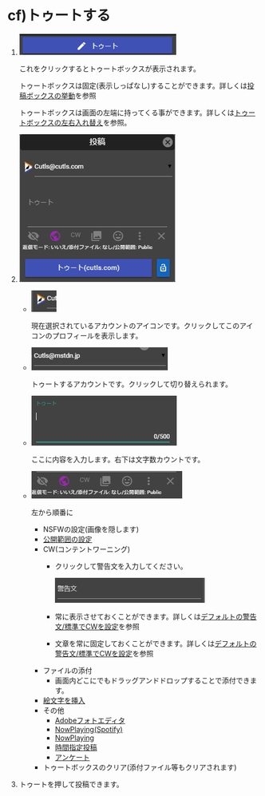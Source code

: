 # cf\)トゥートする

1. ![toot1](/media/toot1.png)

   これをクリックするとトゥートボックスが表示されます。

   トゥートボックスは固定\(表示しっぱなし\)することができます。詳しくは[投稿ボックスの挙動](https://docs.thedesk.top/settings/post/postbox)を参照

   トゥートボックスは画面の左端に持ってくる事ができます。詳しくは[トゥートボックスの左右入れ替え](https://docs.thedesk.top/tool/reverse.md)を参照。

2. ![toot3](/media/toot3.png)
   * ![toot4](/media/toot4.png)

     現在選択されているアカウントのアイコンです。クリックしてこのアイコンのプロフィールを表示します。

   * ![toot5](/media/toot5.png)

     トゥートするアカウントです。クリックして切り替えられます。

   * ![toot6](/media/toot6.png)

     ここに内容を入力します。右下は文字数カウントです。

   * ![toot7](/media/toot7.png)

     左から順番に

     * NSFWの設定\(画像を隠します\)
     * [公開範囲の設定](https://docs.thedesk.top/post/privacy)
     * CW\(コンテントワーニング\)
       * クリックして警告文を入力してください。

         ![toot8](/media/toot8.png)

       * 常に表示させておくことができます。詳しくは[デフォルトの警告文/標準でCWを設定](https://docs.thedesk.top/settings/post/cw)を参照
       * 文章を常に固定しておくことができます。詳しくは[デフォルトの警告文/標準でCWを設定](https://docs.thedesk.top/settings/post/cw)を参照 
     * ファイルの添付
       * 画面内どこにでもドラッグアンドドロップすることで添付できます。
     * [絵文字を挿入](https://docs.thedesk.top/post/emoji)
     * その他
       * [Adobeフォトエディタ](https://docs.thedesk.top/post/adobe)
       * [NowPlaying(Spotify)](https://docs.thedesk.top/post/nowplaying)
       * [NowPlaying](https://docs.thedesk.top/post/native-nowplaying)
       * [時間指定投稿](https://docs.thedesk.top/post/scheduled)
       * [アンケート](https://docs.thedesk.top/post/poll)
     * トゥートボックスのクリア\(添付ファイル等もクリアされます\)
3. トゥートを押して投稿できます。


